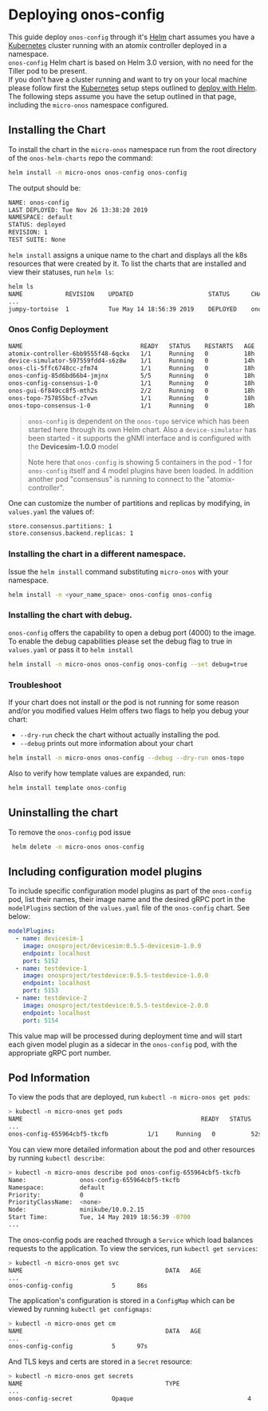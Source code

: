 <!--
SPDX-FileCopyrightText: 2019-present Open Networking Foundation <info@opennetworking.org>

SPDX-License-Identifier: Apache-2.0
-->

# Deploying onos-config

This guide deploy `onos-config` through it's [Helm] chart assumes you have a [Kubernetes] cluster running 
with an atomix controller deployed in a namespace.  
`onos-config` Helm chart is based on Helm 3.0 version, with no need for the Tiller pod to be present.   
If you don't have a cluster running and want to try on your local machine please follow first 
the [Kubernetes] setup steps outlined to [deploy with Helm](https://docs.onosproject.org/developers/deploy_with_helm/).
The following steps assume you have the setup outlined in that page, including the `micro-onos` namespace configured. 

## Installing the Chart

To install the chart in the `micro-onos` namespace run from the root directory of the `onos-helm-charts` repo the command:
```bash
helm install -n micro-onos onos-config onos-config
```
The output should be:
```bash
NAME: onos-config
LAST DEPLOYED: Tue Nov 26 13:38:20 2019
NAMESPACE: default
STATUS: deployed
REVISION: 1
TEST SUITE: None
```

`helm install` assigns a unique name to the chart and displays all the k8s resources that were
created by it. To list the charts that are installed and view their statuses, run `helm ls`:

```bash
helm ls
NAME          	REVISION	UPDATED                 	STATUS  	CHART                    	APP VERSION	NAMESPACE
...
jumpy-tortoise	1       	Tue May 14 18:56:39 2019	DEPLOYED	onos-config-0.0.1	        0.0.1      	default
```

### Onos Config Deployment

```bash
NAME                                 READY   STATUS    RESTARTS   AGE
atomix-controller-6bb9555f48-6qckx   1/1     Running   0          18h
device-simulator-597559fdd4-s6z8w    1/1     Running   0          14h
onos-cli-5ffc6748cc-zfm74            1/1     Running   0          18h
onos-config-85d6bd66b4-jmjnx         5/5     Running   0          18h
onos-config-consensus-1-0            1/1     Running   0          18h
onos-gui-6f849cc8f5-mth2s            2/2     Running   0          18h
onos-topo-757855bcf-z7vwn            1/1     Running   0          18h
onos-topo-consensus-1-0              1/1     Running   0          18h
```

> `onos-config` is dependent on the `onos-topo` service which has been started here
> through its own Helm chart. Also a `device-simulator` has been started - it
> supports the gNMI interface and is configured with the **Devicesim-1.0.0** model
>
> Note here that `onos-config` is showing 5 containers in the pod - 1 for `onos-config`
> itself and 4 model plugins have been loaded. In addition another pod "consensus"
> is running to connect to the "atomix-controller".  

One can customize the number of partitions and replicas by modifying, in `values.yaml` 
the values of:
```bash 
store.consensus.partitions: 1
store.consensus.backend.replicas: 1
```

### Installing the chart in a different namespace.

Issue the `helm install` command substituting `micro-onos` with your namespace.
```bash
helm install -n <your_name_space> onos-config onos-config
```
### Installing the chart with debug. 
`onos-config` offers the capability to open a debug port (4000) to the image.
To enable the debug capabilities please set the debug flag to true in `values.yaml` or pass it to `helm install`
```bash
helm install -n micro-onos onos-config onos-config --set debug=true
```

### Troubleshoot

If your chart does not install or the pod is not running for some reason and/or you modified values Helm offers two flags to help you
debug your chart: 

* `--dry-run` check the chart without actually installing the pod. 
* `--debug` prints out more information about your chart

```bash
helm install -n micro-onos onos-config --debug --dry-run onos-topo
```
Also to verify how template values are expanded, run:
```bash
helm install template onos-config
```

## Uninstalling the chart

To remove the `onos-config` pod issue
```bash
 helm delete -n micro-onos onos-config
```

## Including configuration model plugins
To include specific configuration model plugins as part of the `onos-config` pod,
list their names, their image name and the desired gRPC port in the `modelPlugins`
section of the `values.yaml` file of the `onos-config` chart. See below:

```yaml
modelPlugins:
  - name: devicesim-1
    image: onosproject/devicesim:0.5.5-devicesim-1.0.0
    endpoint: localhost
    port: 5152
  - name: testdevice-1
    image: onosproject/testdevice:0.5.5-testdevice-1.0.0
    endpoint: localhost
    port: 5153
  - name: testdevice-2
    image: onosproject/testdevice:0.5.5-testdevice-2.0.0
    endpoint: localhost
    port: 5154
```
This value map will be processed during deployment time and will start each given
model plugin as a sidecar in the `onos-config` pod, with the appropriate gRPC port number.

## Pod Information

To view the pods that are deployed, run `kubectl -n micro-onos get pods`:

```bash
> kubectl -n micro-onos get pods
NAME                                                  READY   STATUS    RESTARTS   AGE
...
onos-config-655964cbf5-tkcfb           1/1     Running   0          52s
```

You can view more detailed information about the pod and other resources by running `kubectl describe`:

```bash
> kubectl -n micro-onos describe pod onos-config-655964cbf5-tkcfb
Name:               onos-config-655964cbf5-tkcfb
Namespace:          default
Priority:           0
PriorityClassName:  <none>
Node:               minikube/10.0.2.15
Start Time:         Tue, 14 May 2019 18:56:39 -0700
...
```

The onos-config pods are reached through a `Service` which load balances requests to the application.
To view the services, run `kubectl get services`:

```bash
> kubectl -n micro-onos get svc
NAME                                        DATA   AGE
...
onos-config-config           5      86s
```

The application's configuration is stored in a `ConfigMap` which can be viewed by running
`kubectl get configmaps`:
```bash
> kubectl -n micro-onos get cm
NAME                                        DATA   AGE
...
onos-config-config           5      97s
```

And TLS keys and certs are stored in a `Secret` resource:

```bash
> kubectl -n micro-onos get secrets
NAME                                        TYPE                                  DATA   AGE
...
onos-config-secret           Opaque                                4      109s
```

[Brew]: https://brew.sh/
[Helm]: https://helm.sh/
[Kubernetes]: https://kubernetes.io/
[k8s]: https://kubernetes.io/
[kind]: https://kind.sigs.k8s.io
[NGINX]: https://www.nginx.com/
[ingress]: https://kubernetes.io/docs/concepts/services-networking/ingress/

